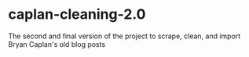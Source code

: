 # caplan-cleaning-2.0
The second and final version of the project to scrape, clean, and import Bryan Caplan's old blog posts
